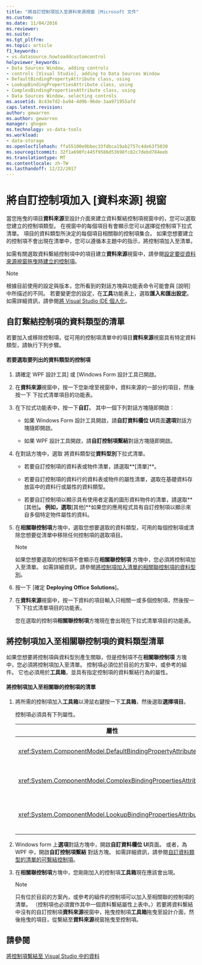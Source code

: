 ```yaml
---
title: "將自訂控制項加入至資料來源視窗 |Microsoft 文件"
ms.custom: 
ms.date: 11/04/2016
ms.reviewer: 
ms.suite: 
ms.tgt_pltfrm: 
ms.topic: article
f1_keywords:
- vs.datasource.howtoaddcustomcontrol
helpviewer_keywords:
- Data Sources Window, adding controls
- controls [Visual Studio], adding to Data Sources Window
- DefaultBindingPropertyAttribute class, using
- LookupBindingPropertiesAttribute class, using
- ComplexBindingPropertiesAttribute class, using
- Data Sources Window, selecting controls
ms.assetid: 8c43e7d2-ba94-4d9b-96de-3aa971955afd
caps.latest.revision: 
author: gewarren
ms.author: gewarren
manager: ghogen
ms.technology: vs-data-tools
ms.workload:
- data-storage
ms.openlocfilehash: ffa55100e9bbec33fdbca19ab2757c4de63f5030
ms.sourcegitcommit: 32f1a690fc445f9586d53698fc82c7debd784eeb
ms.translationtype: MT
ms.contentlocale: zh-TW
ms.lasthandoff: 12/22/2017
---
```

# <a name="add-custom-controls-to-the-data-sources-window"></a>將自訂控制項加入 [資料來源] 視窗
當您拖曳的項目**資料來源**至設計介面來建立資料繫結控制項視窗中的，您可以選取您建立的控制項類型。 在視窗中的每個項目有會顯示您可以選擇從控制項下拉式清單。 項目的資料類型所決定的每個項目相關聯的控制項集合。 如果您想要建立的控制項不會出現在清單中，您可以遵循本主題中的指示，將控制項加入至清單。  
  
 如需有關選取資料繫結控制項中的項目建立**資料來源**視窗中，請參閱[設定要從資料來源視窗拖曳時建立的控制項](../data-tools/set-the-control-to-be-created-when-dragging-from-the-data-sources-window.md)。  
  
> [!NOTE]
>  根據目前使用的設定與版本，您所看到的對話方塊與功能表命令可能會與 [說明] 中所描述的不同。 若要變更您的設定，在**工具**功能表上，選取**匯入和匯出設定**。 如需詳細資訊，請參閱[將 Visual Studio IDE 個人化](../ide/personalizing-the-visual-studio-ide.md)。  
  
##  <a name="customizinglist"></a>自訂繫結控制項的資料類型的清單  
 若要加入或移除控制項，從可用的控制項清單中的項目**資料來源**視窗具有特定資料類型，請執行下列步驟。  
  
#### <a name="to-select-the-controls-to-be-listed-for-a-data-type"></a>若要選取要列出的資料類型的控制項  
  
1.  請確定 WPF 設計工具] 或 [Windows Form 設計工具已開啟。  
  
2.  在**資料來源**視窗中，按一下您新增至視窗中，資料來源的一部分的項目，然後按一下 下拉式清單項目的功能表。  
  
3.  在下拉式功能表中，按一下**自訂**。 其中一個下列對話方塊隨即開啟：  
  
    -   如果 Windows Form 設計工具開啟，請**自訂資料欄位 UI**頁面**選項**對話方塊隨即開啟。  
  
    -   如果 WPF 設計工具開啟，請**自訂控制項繫結**對話方塊隨即開啟。  
  
4.  在對話方塊中，選取 將資料類型從**資料型別**下拉式清單。  
  
    -   若要自訂控制項的資料表或物件清單，請選取**[清單]**。  
  
    -   若要自訂控制項的資料行的資料表或物件的屬性清單，選取在基礎資料存放區中的資料行或屬性的資料類型。  
  
    -   若要自訂控制項以顯示具有使用者定義的圖形資料物件的清單，請選取**[其他]**。 例如，選取**[其他]**如果您的應用程式具有自訂控制項以顯示來自多個特定物件屬性的資料。  
  
5.  在**相關聯控制項**方塊中，選取您想要選取的資料類型，可用的每個控制項或清除您想要從清單中移除任何控制項的選取項目。  
  
    > [!NOTE]
    >  如果您想要選取的控制項不會顯示在**相關聯控制項** 方塊中，您必須將控制項加入至清單。 如需詳細資訊，請參閱[將控制項加入清單的相關聯控制項的資料型別](#addingcontrols)。  
  
6.  按一下 [確定 **Deploying Office Solutions**]。  
  
7.  在**資料來源**視窗中，按一下資料的項目輸入只相關一或多個控制項，然後按一下 下拉式清單項目的功能表。  
  
     您在選取的控制項**相關聯控制項**方塊現在會出現在下拉式清單項目的功能表。  
  
##  <a name="addingcontrols"></a>將控制項加入至相關聯控制項的資料類型清單  
 如果您想要將控制項與資料型別產生關聯，但是控制項不在**相關聯控制項** 方塊中，您必須將控制項加入至清單。 控制項必須位於目前的方案中，或參考的組件。 它也必須用於**工具箱**，並具有指定控制項的資料繫結行為的屬性。  
  
#### <a name="to-add-controls-to-the-list-of-associated-controls"></a>將控制項加入至相關聯的控制項的清單  
  
1.  將所需的控制項加入**工具箱**以滑鼠右鍵按一下**工具箱**，然後選取**選擇項目**。  
  
     控制項必須具有下列屬性。  
  
    |屬性|描述|  
    |---------------|-----------------|  
    |<xref:System.ComponentModel.DefaultBindingPropertyAttribute>|實作此屬性顯示的資料，單一資料行 （或屬性） 的簡單控制項，例如<xref:System.Windows.Forms.TextBox>。|  
    |<xref:System.ComponentModel.ComplexBindingPropertiesAttribute>|實作這個屬性的控制項，顯示清單 （或資料表） 的資料，例如<xref:System.Windows.Forms.DataGridView>。|  
    |<xref:System.ComponentModel.LookupBindingPropertiesAttribute>|實作這個屬性的控制項，顯示清單 （或資料表） 的資料，但是也需要呈現單一資料行或屬性，例如<xref:System.Windows.Forms.ComboBox>。|  
  
2.  Windows form 上**選項**對話方塊中，開啟**自訂資料欄位 UI**頁面。 或者，為 WPF 中，開啟**自訂控制項繫結** 對話方塊。 如需詳細資訊，請參閱[自訂資料類型的清單的可繫結控制項](#customizinglist)。  
  
3.  在**相關聯控制項**方塊中，您剛剛加入的控制項**工具箱**現在應該會出現。  
  
    > [!NOTE]
    >  只有位於目前的方案內，或參考的組件的控制項可以加入至相關聯的控制項的清單。 （控制項也必須實作其中一個資料繫結屬性上表中。）若要將資料繫結中沒有的自訂控制項**資料來源**視窗中，拖曳控制項**工具箱**拖曳至設計介面，然後拖曳的項目，從繫結至**資料來源**視窗拖曳至控制項。  
  
## <a name="see-also"></a>請參閱  
 [將控制項繫結至 Visual Studio 中的資料](../data-tools/bind-controls-to-data-in-visual-studio.md)